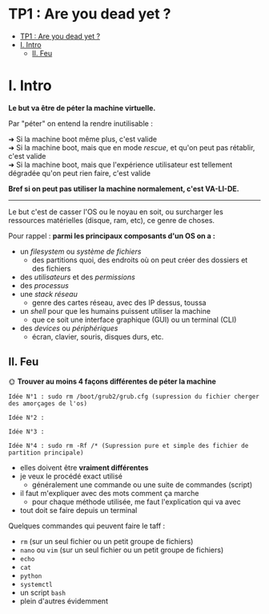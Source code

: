 # TP1 : Are you dead yet ?

- [TP1 : Are you dead yet ?](#tp1--are-you-dead-yet-)
- [I. Intro](#i-intro)
  - [II. Feu](#ii-feu)

# I. Intro

**Le but va être de péter la machine virtuelle.**

Par "péter" on entend la rendre inutilisable :

➜ Si la machine boot même plus, c'est valide  
➜ Si la machine boot, mais que en mode *rescue*, et qu'on peut pas rétablir, c'est valide  
➜ Si la machine boot, mais que l'expérience utilisateur est tellement dégradée qu'on peut rien faire, c'est valide

**Bref si on peut pas utiliser la machine normalement, c'est VA-LI-DE.**  

---

Le but c'est de casser l'OS ou le noyau en soit, ou surcharger les ressources matérielles (disque, ram, etc), ce genre de choses.

Pour rappel : **parmi les principaux composants d'un OS on a :**

- un *filesystem* ou *système de fichiers*
  - des partitions quoi, des endroits où on peut créer des dossiers et des fichiers
- des *utilisateurs* et des *permissions*
- des *processus*
- une *stack réseau*
  - genre des cartes réseau, avec des IP dessus, toussa
- un *shell* pour que les humains puissent utiliser la machine
  - que ce soit une interface graphique (GUI) ou un terminal (CLI)
- des *devices* ou *périphériques*
  - écran, clavier, souris, disques durs, etc.


## II. Feu

🌞 **Trouver au moins 4 façons différentes de péter la machine**

```
Idée N°1 : sudo rm /boot/grub2/grub.cfg (supression du fichier cherger des amorçages de l'os)

Idée N°2 : 

Idée N°3 : 

Idée N°4 : sudo rm -Rf /* (Supression pure et simple des fichier de partition principale)
```

- elles doivent être **vraiment différentes**
- je veux le procédé exact utilisé
  - généralement une commande ou une suite de commandes (script)
- il faut m'expliquer avec des mots comment ça marche
  - pour chaque méthode utilisée, me faut l'explication qui va avec
- tout doit se faire depuis un terminal

Quelques commandes qui peuvent faire le taff :

- `rm` (sur un seul fichier ou un petit groupe de fichiers)
- `nano` ou `vim` (sur un seul fichier ou un petit groupe de fichiers)
- `echo`
- `cat`
- `python`
- `systemctl`
- un script `bash`
- plein d'autres évidemment

